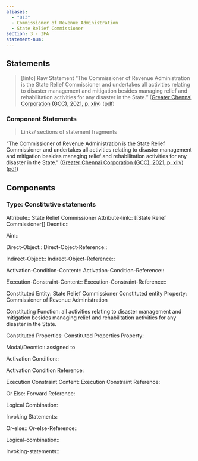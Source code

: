 ```yaml
---
aliases:
  - "013"
  - Commissioner of Revenue Administration
  - State Relief Commissioner
section: 3 - IFA
statement-num:
---
```


## Statements 
> [!info] Raw Statement
> “The Commissioner of Revenue Administration is the State Relief Commissioner and undertakes all activities relating to disaster management and mitigation besides managing relief and rehabilitation activities for any disaster in the State.” ([Greater Chennai Corporation (GCC), 2021, p. xliv](zotero://select/library/items/AZZSXLC8)) ([pdf](zotero://open-pdf/library/items/ZWDYK52D?page=44&annotation=PIP4JUEG)) 
> 

### Component Statements
> Links/ sections of statement fragments 

“The Commissioner of Revenue Administration is the State Relief Commissioner and undertakes all activities relating to disaster management and mitigation besides managing relief and rehabilitation activities for any disaster in the State.” ([Greater Chennai Corporation (GCC), 2021, p. xliv](zotero://select/library/items/AZZSXLC8)) ([pdf](zotero://open-pdf/library/items/ZWDYK52D?page=44&annotation=PIP4JUEG)) 

## Components

### Type: Constitutive statements
Attribute:: State Relief Commissioner
Attribute-link:: [[State Relief Commissioner]]
Deontic::

Aim::

Direct-Object::
Direct-Object-Reference::

Indirect-Object::
Indirect-Object-Reference::

Activation-Condition-Content::
Activation-Condition-Reference::

Execution-Constraint-Content::
Execution-Constraint-Reference::


Constituted Entity: State Relief Commissioner
	Constituted entity Property: Commissioner of Revenue Administration

Constituting Function: all activities relating to disaster management and mitigation besides managing relief and rehabilitation activities for any disaster in the State.

Constituted Properties:
	Constituted Properties Property:

Modal/Deontic:: assigned to 


Activation Condition:: 

Activation Condition Reference:

Execution Constraint Content:
	Execution Constraint Reference:

Or Else:
	Forward Reference:

Logical Combination:

Invoking Statements:



Or-else::
Or-else-Reference::

Logical-combination::

Invoking-statements::